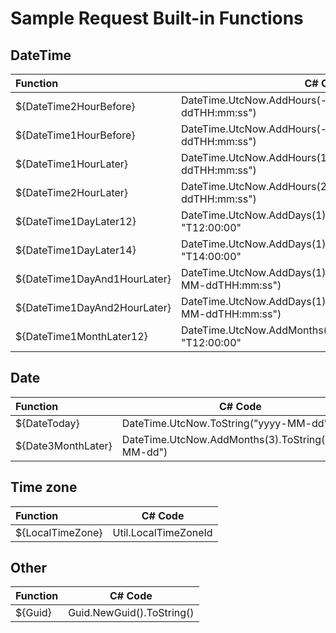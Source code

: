 ﻿# Sample Request Built-in Functions

## DateTime

|Function|C# Code|
|:-------|-------|
|${DateTime2HourBefore}|DateTime.UtcNow.AddHours(-2).ToString("yyyy-MM-ddTHH:mm:ss")|
|${DateTime1HourBefore}|DateTime.UtcNow.AddHours(-1).ToString("yyyy-MM-ddTHH:mm:ss")|
|${DateTime1HourLater}|DateTime.UtcNow.AddHours(1).ToString("yyyy-MM-ddTHH:mm:ss")|
|${DateTime2HourLater}|DateTime.UtcNow.AddHours(2).ToString("yyyy-MM-ddTHH:mm:ss")|
|${DateTime1DayLater12}|DateTime.UtcNow.AddDays(1)ToString("yyyy-MM-dd") + "T12:00:00"|
|${DateTime1DayLater14}|DateTime.UtcNow.AddDays(1)ToString("yyyy-MM-dd") + "T14:00:00"|
|${DateTime1DayAnd1HourLater}|DateTime.UtcNow.AddDays(1).AddHours(1).ToString("yyyy-MM-ddTHH:mm:ss")|
|${DateTime1DayAnd2HourLater}|DateTime.UtcNow.AddDays(1).AddHours(2).ToString("yyyy-MM-ddTHH:mm:ss")|
|${DateTime1MonthLater12}|DateTime.UtcNow.AddMonths(1)ToString("yyyy-MM-dd") + "T12:00:00"|

## Date

|Function|C# Code|
|:-------|-------|
|${DateToday}|DateTime.UtcNow.ToString("yyyy-MM-dd")|
|${Date3MonthLater}|DateTime.UtcNow.AddMonths(3).ToString("yyyy-MM-dd")|

## Time zone

|Function|C# Code|
|:-------|-------|
|${LocalTimeZone}|Util.LocalTimeZoneId|

## Other

|Function|C# Code|
|:-------|-------|
|${Guid}|Guid.NewGuid().ToString()|